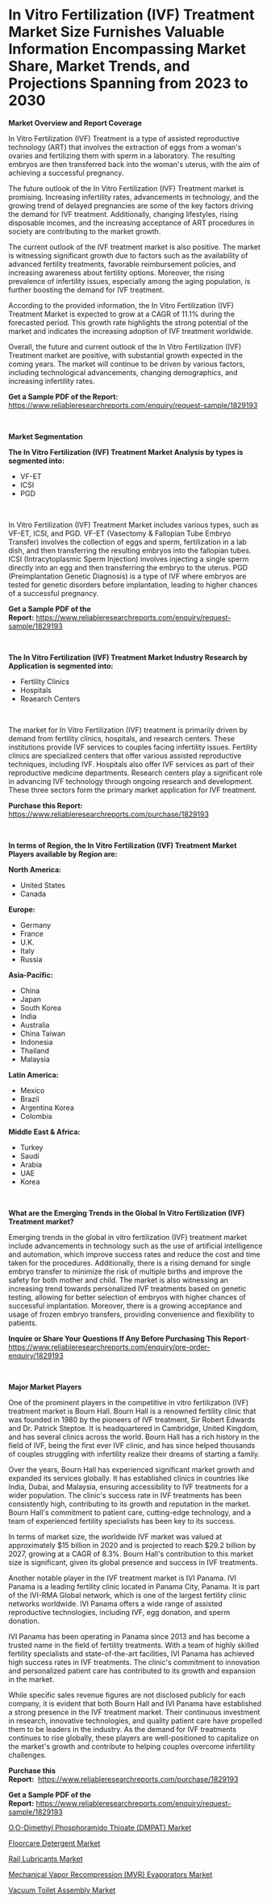 <p><h1>In Vitro Fertilization (IVF) Treatment Market Size Furnishes Valuable Information Encompassing Market Share, Market Trends, and Projections Spanning from 2023 to 2030</h1></p><p><strong>Market Overview and Report Coverage</strong></p>
<p><p>In Vitro Fertilization (IVF) Treatment is a type of assisted reproductive technology (ART) that involves the extraction of eggs from a woman's ovaries and fertilizing them with sperm in a laboratory. The resulting embryos are then transferred back into the woman's uterus, with the aim of achieving a successful pregnancy.</p><p>The future outlook of the In Vitro Fertilization (IVF) Treatment market is promising. Increasing infertility rates, advancements in technology, and the growing trend of delayed pregnancies are some of the key factors driving the demand for IVF treatment. Additionally, changing lifestyles, rising disposable incomes, and the increasing acceptance of ART procedures in society are contributing to the market growth.</p><p>The current outlook of the IVF treatment market is also positive. The market is witnessing significant growth due to factors such as the availability of advanced fertility treatments, favorable reimbursement policies, and increasing awareness about fertility options. Moreover, the rising prevalence of infertility issues, especially among the aging population, is further boosting the demand for IVF treatment.</p><p>According to the provided information, the In Vitro Fertilization (IVF) Treatment Market is expected to grow at a CAGR of 11.1% during the forecasted period. This growth rate highlights the strong potential of the market and indicates the increasing adoption of IVF treatment worldwide.</p><p>Overall, the future and current outlook of the In Vitro Fertilization (IVF) Treatment market are positive, with substantial growth expected in the coming years. The market will continue to be driven by various factors, including technological advancements, changing demographics, and increasing infertility rates.</p></p>
<p><strong>Get a Sample PDF of the Report:</strong> <a href="https://www.reliableresearchreports.com/enquiry/request-sample/1829193">https://www.reliableresearchreports.com/enquiry/request-sample/1829193</a></p>
<p>&nbsp;</p>
<p><strong>Market Segmentation</strong></p>
<p><strong>The In Vitro Fertilization (IVF) Treatment Market Analysis by types is segmented into:</strong></p>
<p><ul><li>VF-ET</li><li>ICSI</li><li>PGD</li></ul></p>
<p>&nbsp;</p>
<p><p>In Vitro Fertilization (IVF) Treatment Market includes various types, such as VF-ET, ICSI, and PGD. VF-ET (Vasectomy & Fallopian Tube Embryo Transfer) involves the collection of eggs and sperm, fertilization in a lab dish, and then transferring the resulting embryos into the fallopian tubes. ICSI (Intracytoplasmic Sperm Injection) involves injecting a single sperm directly into an egg and then transferring the embryo to the uterus. PGD (Preimplantation Genetic Diagnosis) is a type of IVF where embryos are tested for genetic disorders before implantation, leading to higher chances of a successful pregnancy.</p></p>
<p><strong>Get a Sample PDF of the Report:</strong>&nbsp;<a href="https://www.reliableresearchreports.com/enquiry/request-sample/1829193">https://www.reliableresearchreports.com/enquiry/request-sample/1829193</a></p>
<p>&nbsp;</p>
<p><strong>The In Vitro Fertilization (IVF) Treatment Market Industry Research by Application is segmented into:</strong></p>
<p><ul><li>Fertility Clinics</li><li>Hospitals</li><li>Reaearch Centers</li></ul></p>
<p>&nbsp;</p>
<p><p>The market for In Vitro Fertilization (IVF) treatment is primarily driven by demand from fertility clinics, hospitals, and research centers. These institutions provide IVF services to couples facing infertility issues. Fertility clinics are specialized centers that offer various assisted reproductive techniques, including IVF. Hospitals also offer IVF services as part of their reproductive medicine departments. Research centers play a significant role in advancing IVF technology through ongoing research and development. These three sectors form the primary market application for IVF treatment.</p></p>
<p><strong>Purchase this Report:</strong>&nbsp; <a href="https://www.reliableresearchreports.com/purchase/1829193">https://www.reliableresearchreports.com/purchase/1829193</a></p>
<p>&nbsp;</p>
<p><strong>In terms of Region, the In Vitro Fertilization (IVF) Treatment Market Players available by Region are:</strong></p>
<p>
    <p> <strong> North America: </strong>
        <ul>
            <li>United States</li>
            <li>Canada</li>
        </ul>
        </p> 
    <p> <strong> Europe: </strong>
        <ul>
            <li>Germany</li>
            <li>France</li>
            <li>U.K.</li>
            <li>Italy</li>
            <li>Russia</li>
        </ul>
        </p> 
    <p> <strong> Asia-Pacific: </strong>
        <ul>
            <li>China</li>
            <li>Japan</li>
            <li>South Korea</li>
            <li>India</li>
            <li>Australia</li>
            <li>China Taiwan</li>
            <li>Indonesia</li>
            <li>Thailand</li>
            <li>Malaysia</li>
        </ul>
        </p> 
    <p> <strong> Latin America: </strong>
        <ul>
            <li>Mexico</li>
            <li>Brazil</li>
            <li>Argentina Korea</li>
            <li>Colombia</li>
        </ul>
        </p> 
    <p> <strong> Middle East & Africa: </strong>
        <ul>
            <li>Turkey</li>
            <li>Saudi</li>
            <li>Arabia</li>
            <li>UAE</li>
            <li>Korea</li>
        </ul>
    </p>
    </p>
<p>&nbsp;</p>
<p><strong>What are the Emerging Trends in the Global In Vitro Fertilization (IVF) Treatment market?</strong></p>
<p><p>Emerging trends in the global in vitro fertilization (IVF) treatment market include advancements in technology such as the use of artificial intelligence and automation, which improve success rates and reduce the cost and time taken for the procedures. Additionally, there is a rising demand for single embryo transfer to minimize the risk of multiple births and improve the safety for both mother and child. The market is also witnessing an increasing trend towards personalized IVF treatments based on genetic testing, allowing for better selection of embryos with higher chances of successful implantation. Moreover, there is a growing acceptance and usage of frozen embryo transfers, providing convenience and flexibility to patients.</p></p>
<p><strong>Inquire or Share Your Questions If Any Before Purchasing This Report</strong>- <a href="https://www.reliableresearchreports.com/enquiry/pre-order-enquiry/1829193">https://www.reliableresearchreports.com/enquiry/pre-order-enquiry/1829193</a></p>
<p>&nbsp;</p>
<p><strong>Major Market Players</strong></p>
<p><p>One of the prominent players in the competitive in vitro fertilization (IVF) treatment market is Bourn Hall. Bourn Hall is a renowned fertility clinic that was founded in 1980 by the pioneers of IVF treatment, Sir Robert Edwards and Dr. Patrick Steptoe. It is headquartered in Cambridge, United Kingdom, and has several clinics across the world. Bourn Hall has a rich history in the field of IVF, being the first ever IVF clinic, and has since helped thousands of couples struggling with infertility realize their dreams of starting a family.</p><p>Over the years, Bourn Hall has experienced significant market growth and expanded its services globally. It has established clinics in countries like India, Dubai, and Malaysia, ensuring accessibility to IVF treatments for a wider population. The clinic's success rate in IVF treatments has been consistently high, contributing to its growth and reputation in the market. Bourn Hall's commitment to patient care, cutting-edge technology, and a team of experienced fertility specialists has been key to its success.</p><p>In terms of market size, the worldwide IVF market was valued at approximately $15 billion in 2020 and is projected to reach $29.2 billion by 2027, growing at a CAGR of 8.3%. Bourn Hall's contribution to this market size is significant, given its global presence and success in IVF treatments.</p><p>Another notable player in the IVF treatment market is IVI Panama. IVI Panama is a leading fertility clinic located in Panama City, Panama. It is part of the IVI-RMA Global network, which is one of the largest fertility clinic networks worldwide. IVI Panama offers a wide range of assisted reproductive technologies, including IVF, egg donation, and sperm donation.</p><p>IVI Panama has been operating in Panama since 2013 and has become a trusted name in the field of fertility treatments. With a team of highly skilled fertility specialists and state-of-the-art facilities, IVI Panama has achieved high success rates in IVF treatments. The clinic's commitment to innovation and personalized patient care has contributed to its growth and expansion in the market.</p><p>While specific sales revenue figures are not disclosed publicly for each company, it is evident that both Bourn Hall and IVI Panama have established a strong presence in the IVF treatment market. Their continuous investment in research, innovative technologies, and quality patient care have propelled them to be leaders in the industry. As the demand for IVF treatments continues to rise globally, these players are well-positioned to capitalize on the market's growth and contribute to helping couples overcome infertility challenges.</p></p>
<p><strong>Purchase this Report:</strong>&nbsp;&nbsp;<a href="https://www.reliableresearchreports.com/purchase/1829193">https://www.reliableresearchreports.com/purchase/1829193</a></p>
<p></p>
<p><strong>Get a Sample PDF of the Report:</strong>&nbsp;<a href="https://www.reliableresearchreports.com/enquiry/request-sample/1829193">https://www.reliableresearchreports.com/enquiry/request-sample/1829193</a></p>
<p><p><a href="https://github.com/PeterParrish5/Market-Research-Report-List-1/blob/main/oo-dimethyl-phosphoramido-thioate-dmpat-market.md">O,O-Dimethyl Phosphoramido Thioate (DMPAT) Market</a></p><p><a href="https://www.linkedin.com/pulse/floorcare-detergent-market-research-report-provides/">Floorcare Detergent Market</a></p><p><a href="https://github.com/CliffMedina6/Market-Research-Report-List-1/blob/main/rail-lubricants-market.md">Rail Lubricants Market</a></p><p><a href="https://medium.com/@birdielynch645/mechanical-vapor-recompression-mvr-evaporators-market-insight-market-trends-growth-forecasted-fb9b1447f7ee">Mechanical Vapor Recompression (MVR) Evaporators Market</a></p><p><a href="https://medium.com/@kelsitorphy644/vacuum-toilet-assembly-market-size-market-outlook-and-market-forecast-2023-to-2030-c7b062d286cc">Vacuum Toilet Assembly Market</a></p></p>